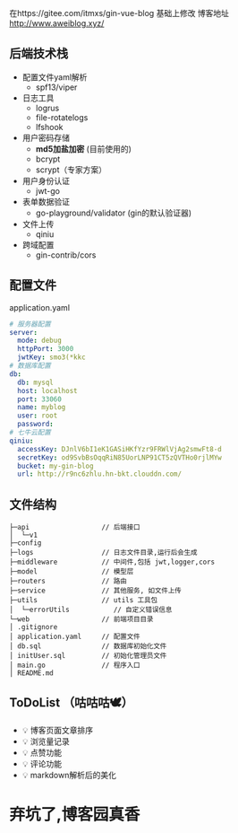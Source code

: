 在https://gitee.com/itmxs/gin-vue-blog 基础上修改
博客地址 http://www.aweiblog.xyz/
## 后端技术栈
- 配置文件yaml解析
  - spf13/viper
- 日志工具
  - logrus
  - file-rotatelogs
  - lfshook
- 用户密码存储
  - **md5加盐加密** (目前使用的)
  - bcrypt
  - scrypt（专家方案）
- 用户身份认证
  - jwt-go
- 表单数据验证
  - go-playground/validator (gin的默认验证器)
- 文件上传
  - qiniu 
- 跨域配置
  - gin-contrib/cors

## 配置文件 
application.yaml
``` yaml
# 服务器配置
server:
  mode: debug
  httpPort: 3000
  jwtKey: smo3(*kkc
# 数据库配置
db:
  db: mysql
  host: localhost
  port: 33060
  name: myblog
  user: root
  password:
# 七牛云配置
qiniu:
  accessKey: DJnlV6bI1eK1GASiHKfYzr9FRWlVjAg2smwFt8-d
  secretKey: od9SvbBsOqqRiN85UorLNP91CT5zQVTHo0rjlMYw
  bucket: my-gin-blog
  url: http://r9nc6zhlu.hn-bkt.clouddn.com/

```
## 文件结构 
```shell
├─api                  // 后端接口
│  └─v1
├─config
├─logs                 // 日志文件目录,运行后会生成
├─middleware           // 中间件,包括 jwt,logger,cors
├─model                // 模型层
├─routers              // 路由
├─service              // 其他服务, 如文件上传
├─utils                // utils 工具包
│  └─errorUtils           // 自定义错误信息
└─web                  // 前端项目目录
│ .gitignore
│ application.yaml     // 配置文件
│ db.sql               // 数据库初始化文件
│ initUser.sql         // 初始化管理员文件
│ main.go              // 程序入口
│ README.md

```

## ToDoList （咕咕咕🕊️）

- 💡 博客页面文章排序
- 💡 浏览量记录
- 💡 点赞功能
- 💡 评论功能
- 💡 markdown解析后的美化

# 弃坑了,博客园真香

